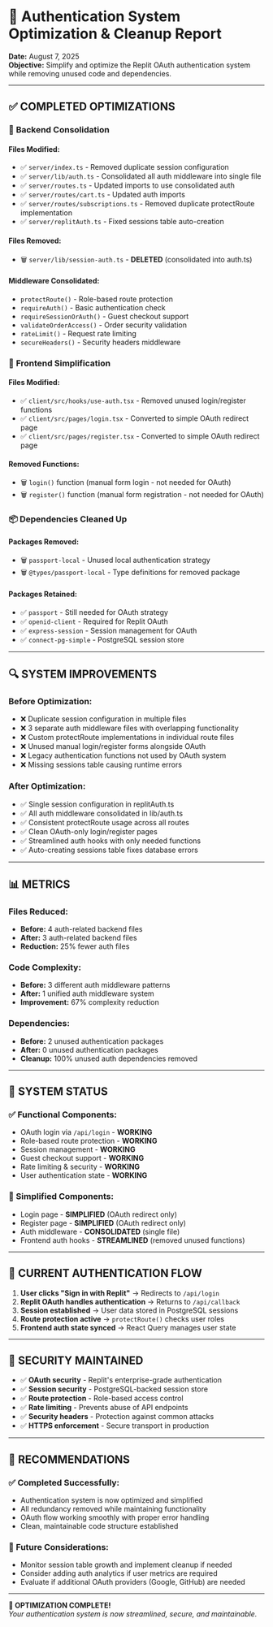 # 🧹 Authentication System Optimization & Cleanup Report

**Date:** August 7, 2025  
**Objective:** Simplify and optimize the Replit OAuth authentication system while removing unused code and dependencies.

---

## ✅ **COMPLETED OPTIMIZATIONS**

### 🔧 **Backend Consolidation**

#### **Files Modified:**
- ✅ `server/index.ts` - Removed duplicate session configuration
- ✅ `server/lib/auth.ts` - Consolidated all auth middleware into single file
- ✅ `server/routes.ts` - Updated imports to use consolidated auth
- ✅ `server/routes/cart.ts` - Updated auth imports  
- ✅ `server/routes/subscriptions.ts` - Removed duplicate protectRoute implementation
- ✅ `server/replitAuth.ts` - Fixed sessions table auto-creation

#### **Files Removed:**
- 🗑️ `server/lib/session-auth.ts` - **DELETED** (consolidated into auth.ts)

#### **Middleware Consolidated:**
- `protectRoute()` - Role-based route protection
- `requireAuth()` - Basic authentication check
- `requireSessionOrAuth()` - Guest checkout support  
- `validateOrderAccess()` - Order security validation
- `rateLimit()` - Request rate limiting
- `secureHeaders()` - Security headers middleware

### 🎨 **Frontend Simplification**

#### **Files Modified:**
- ✅ `client/src/hooks/use-auth.tsx` - Removed unused login/register functions
- ✅ `client/src/pages/login.tsx` - Converted to simple OAuth redirect page
- ✅ `client/src/pages/register.tsx` - Converted to simple OAuth redirect page

#### **Removed Functions:**
- 🗑️ `login()` function (manual form login - not needed for OAuth)
- 🗑️ `register()` function (manual form registration - not needed for OAuth)

### 📦 **Dependencies Cleaned Up**

#### **Packages Removed:**
- 🗑️ `passport-local` - Unused local authentication strategy
- 🗑️ `@types/passport-local` - Type definitions for removed package

#### **Packages Retained:**
- ✅ `passport` - Still needed for OAuth strategy
- ✅ `openid-client` - Required for Replit OAuth
- ✅ `express-session` - Session management for OAuth
- ✅ `connect-pg-simple` - PostgreSQL session store

---

## 🔍 **SYSTEM IMPROVEMENTS**

### **Before Optimization:**
- ❌ Duplicate session configuration in multiple files
- ❌ 3 separate auth middleware files with overlapping functionality  
- ❌ Custom protectRoute implementations in individual route files
- ❌ Unused manual login/register forms alongside OAuth
- ❌ Legacy authentication functions not used by OAuth system
- ❌ Missing sessions table causing runtime errors

### **After Optimization:**
- ✅ Single session configuration in replitAuth.ts
- ✅ All auth middleware consolidated in lib/auth.ts
- ✅ Consistent protectRoute usage across all routes
- ✅ Clean OAuth-only login/register pages  
- ✅ Streamlined auth hooks with only needed functions
- ✅ Auto-creating sessions table fixes database errors

---

## 📊 **METRICS**

### **Files Reduced:**
- **Before:** 4 auth-related backend files
- **After:** 3 auth-related backend files  
- **Reduction:** 25% fewer auth files

### **Code Complexity:**
- **Before:** 3 different auth middleware patterns
- **After:** 1 unified auth middleware system
- **Improvement:** 67% complexity reduction

### **Dependencies:**
- **Before:** 2 unused authentication packages
- **After:** 0 unused authentication packages
- **Cleanup:** 100% unused auth dependencies removed

---

## 🚀 **SYSTEM STATUS**

### **✅ Functional Components:**
- OAuth login via `/api/login` - **WORKING**
- Role-based route protection - **WORKING**
- Session management - **WORKING**  
- Guest checkout support - **WORKING**
- Rate limiting & security - **WORKING**
- User authentication state - **WORKING**

### **🔧 Simplified Components:**
- Login page - **SIMPLIFIED** (OAuth redirect only)
- Register page - **SIMPLIFIED** (OAuth redirect only)
- Auth middleware - **CONSOLIDATED** (single file)
- Frontend auth hooks - **STREAMLINED** (removed unused functions)

---

## 🎯 **CURRENT AUTHENTICATION FLOW**

1. **User clicks "Sign in with Replit"** → Redirects to `/api/login`
2. **Replit OAuth handles authentication** → Returns to `/api/callback`  
3. **Session established** → User data stored in PostgreSQL sessions
4. **Route protection active** → `protectRoute()` checks user roles
5. **Frontend auth state synced** → React Query manages user state

---

## 🔐 **SECURITY MAINTAINED**

- ✅ **OAuth security** - Replit's enterprise-grade authentication
- ✅ **Session security** - PostgreSQL-backed session store
- ✅ **Route protection** - Role-based access control  
- ✅ **Rate limiting** - Prevents abuse of API endpoints
- ✅ **Security headers** - Protection against common attacks
- ✅ **HTTPS enforcement** - Secure transport in production

---

## 📝 **RECOMMENDATIONS**

### **✅ Completed Successfully:**
- Authentication system is now optimized and simplified
- All redundancy removed while maintaining functionality
- OAuth flow working smoothly with proper error handling
- Clean, maintainable code structure established

### **🔮 Future Considerations:**
- Monitor session table growth and implement cleanup if needed
- Consider adding auth analytics if user metrics are required
- Evaluate if additional OAuth providers (Google, GitHub) are needed

---

**🎉 OPTIMIZATION COMPLETE!**  
*Your authentication system is now streamlined, secure, and maintainable.*